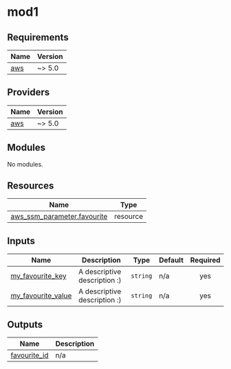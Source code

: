 # mod1

<!-- BEGINNING OF PRE-COMMIT-TERRAFORM DOCS HOOK -->
## Requirements

| Name | Version |
|------|---------|
| <a name="requirement_aws"></a> [aws](#requirement\_aws) | ~> 5.0 |

## Providers

| Name | Version |
|------|---------|
| <a name="provider_aws"></a> [aws](#provider\_aws) | ~> 5.0 |

## Modules

No modules.

## Resources

| Name | Type |
|------|------|
| [aws_ssm_parameter.favourite](https://registry.terraform.io/providers/hashicorp/aws/latest/docs/resources/ssm_parameter) | resource |

## Inputs

| Name | Description | Type | Default | Required |
|------|-------------|------|---------|:--------:|
| <a name="input_my_favourite_key"></a> [my\_favourite\_key](#input\_my\_favourite\_key) | A descriptive description :) | `string` | n/a | yes |
| <a name="input_my_favourite_value"></a> [my\_favourite\_value](#input\_my\_favourite\_value) | A descriptive description :) | `string` | n/a | yes |

## Outputs

| Name | Description |
|------|-------------|
| <a name="output_favourite_id"></a> [favourite\_id](#output\_favourite\_id) | n/a |
<!-- END OF PRE-COMMIT-TERRAFORM DOCS HOOK -->
